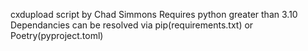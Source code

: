 cxdupload script by Chad Simmons
Requires python greater than 3.10
Dependancies can be resolved via pip(requirements.txt) or Poetry(pyproject.toml)